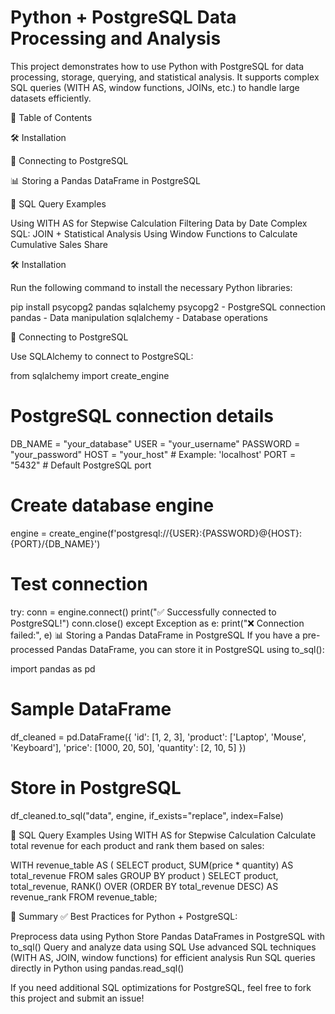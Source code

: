 # Python + PostgreSQL Data Processing and Analysis

This project demonstrates how to use Python with PostgreSQL for data processing, storage, querying, and statistical analysis. It supports complex SQL queries (WITH AS, window functions, JOINs, etc.) to handle large datasets efficiently.


📂 Table of Contents

🛠️ Installation

🔗 Connecting to PostgreSQL

📊 Storing a Pandas DataFrame in PostgreSQL

📝 SQL Query Examples


Using WITH AS for Stepwise Calculation
Filtering Data by Date
Complex SQL: JOIN + Statistical Analysis
Using Window Functions to Calculate Cumulative Sales Share

🛠️ Installation

Run the following command to install the necessary Python libraries:

pip install psycopg2 pandas sqlalchemy
psycopg2 - PostgreSQL connection
pandas - Data manipulation
sqlalchemy - Database operations

🔗 Connecting to PostgreSQL

Use SQLAlchemy to connect to PostgreSQL:

from sqlalchemy import create_engine

# PostgreSQL connection details
DB_NAME = "your_database"
USER = "your_username"
PASSWORD = "your_password"
HOST = "your_host"  # Example: 'localhost'
PORT = "5432"  # Default PostgreSQL port

# Create database engine
engine = create_engine(f'postgresql://{USER}:{PASSWORD}@{HOST}:{PORT}/{DB_NAME}')

# Test connection
try:
    conn = engine.connect()
    print("✅ Successfully connected to PostgreSQL!")
    conn.close()
except Exception as e:
    print("❌ Connection failed:", e)
📊 Storing a Pandas DataFrame in PostgreSQL
If you have a pre-processed Pandas DataFrame, you can store it in PostgreSQL using to_sql():

import pandas as pd
# Sample DataFrame
df_cleaned = pd.DataFrame({
    'id': [1, 2, 3],
    'product': ['Laptop', 'Mouse', 'Keyboard'],
    'price': [1000, 20, 50],
    'quantity': [2, 10, 5]
})

# Store in PostgreSQL
df_cleaned.to_sql("data", engine, if_exists="replace", index=False)

📝 SQL Query Examples
Using WITH AS for Stepwise Calculation
Calculate total revenue for each product and rank them based on sales:

WITH revenue_table AS (
    SELECT 
        product, 
        SUM(price * quantity) AS total_revenue
    FROM sales
    GROUP BY product
)
SELECT 
    product, 
    total_revenue,
    RANK() OVER (ORDER BY total_revenue DESC) AS revenue_rank
FROM revenue_table;

🚀 Summary
✅ Best Practices for Python + PostgreSQL:

Preprocess data using Python
Store Pandas DataFrames in PostgreSQL with to_sql()
Query and analyze data using SQL
Use advanced SQL techniques (WITH AS, JOIN, window functions) for efficient analysis
Run SQL queries directly in Python using pandas.read_sql()

If you need additional SQL optimizations for PostgreSQL, feel free to fork this project and submit an issue! 
